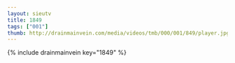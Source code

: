 ```yaml
--- 
layout: sieutv
title: 1849
tags: ["001"]
thumb: http://drainmainvein.com/media/videos/tmb/000/001/849/player.jpg
---
```

{% include drainmainvein key="1849" %} 
